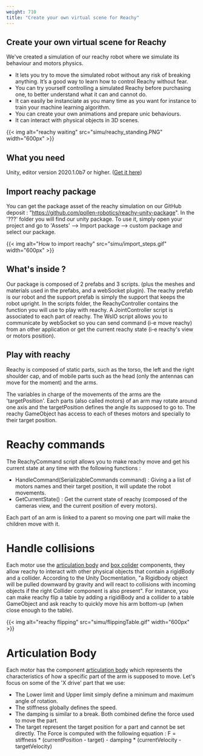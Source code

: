 ```yaml
---
weight: 710
title: "Create your own virtual scene for Reachy"
---
```


## Create your own virtual scene for Reachy
We've created a simulation of our reachy robot where we simulate its behaviour and motors physics.

* It lets you try to move the simulated robot without any risk of breaking anything. It’s a good way to learn how to control Reachy without fear.
* You can try yourself controlling a simulated Reachy before purchasing one, to better understand what it can and cannot do.
* It can easily be instanciate as you many time as you want for instance to train your machine learning algorithm.
* You can create your own animations and prepare unic behaviours.
* It can interact with physical objects in 3D scenes.

{{< img alt="reachy waiting" src="simu/reachy_standing.PNG" width="600px" >}}

## What you need
Unity, editor version 2020.1.0b7 or higher. ([Get it here](https://unity3d.com/fr/beta/2020.1b))

## Import reachy package
You can get the package asset of the reachy simulation on our GitHub deposit : "https://github.com/pollen-robotics/reachy-unity-package".
In the '???' folder you will find our unity package. To use it, simply open your project and go to 'Assets' --> Import package --> custom package and select our package.

{{< img alt="How to import reachy" src="simu/import_steps.gif" width="600px" >}}

## What's inside ?
Our package is composed of 2 prefabs and 3 scripts. (plus the meshes and materials used in the prefabs, and a webSocket plugin).
The reachy prefab is our robot and the support prefab is simply the support that keeps the robot upright.
In the scripts folder, the ReachyController contains the function you will use to play with reachy.
A JointController script is associated to each part of reachy.
The WsIO script allows you to communicate by webSocket so you can send command (i-e move reachy) from an other application or get the current reachy state (i-e reachy's view or motors position).

## Play with reachy
Reachy is composed of static parts, such as the torso, the left and the right shoulder cap, and of mobile parts such as the head (only the antennas can move for the moment) and the arms.

The variables in charge of the movements of the arms are the 'targetPosition'. Each parts (also called motors) of an arm may rotate around one axis and the targetPosition defines the angle its supposed to go to.
The reachy GameObject has access to each of theses motors and specially to their target position.

# Reachy commands
The ReachyCommand script allows you to make reachy move and get his current state at any time with the following functions :
* HandleCommand(SerializableCommands command) : Giving a a list of motors names and their target position, it will update the robot movements.
* GetCurrentState() : Get the current state of reachy (composed of the cameras view, and the current  position of every motors).

Each part of an arm is linked to a parent so moving one part will make the children move with it.

# Handle collisions
Each motor use the [articulation body](https://docs.unity3d.com/ScriptReference/Rigidbody.html) and [box colider](https://docs.unity3d.com/ScriptReference/Collider.html) components, they allow reachy to interact with other physical objects that contain a rigidBody and a collider. According to the Unity Docmentation, "a Rigidbody object will be pulled downward by gravity and will react to collisions with incoming objects if the right Collider component is also present". For instance, you can make reachy flip a table by adding a rigidiBody and a collider to a table GameObject and ask reachy to quickly move his arm bottom-up (when close enough to the table).

{{< img alt="reachy flipping" src="simu/flippingTable.gif" width="600px" >}}

# Articulation Body
Each motor has the component [articulation body](https://docs.unity3d.com/2020.1/Documentation/ScriptReference/ArticulationBody.html) which represents the characteristics of how a specific part of the arm is supposed to move. Let's focus on some of the 'X drive' part that we use: 
* The Lower limit and Upper limit simply define a minimum and maximum angle of rotation.
* The stiffness globally defines the speed.
* The damping is similar to a break.
Both combined define the force used to move the part.
* The target represent the target position for a part and cannot be set directly.
The Force is computed with the following equation : 
    F = stiffness * (currentPosition - target) - damping * (currentVelocity - targetVelocity)